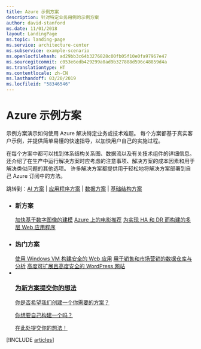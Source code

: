 ```yaml
---
title: Azure 示例方案
description: 针对特定业务用例的示例方案
author: david-stanford
ms.date: 11/01/2018
layout: LandingPage
ms.topic: landing-page
ms.service: architecture-center
ms.subservice: example-scenario
ms.openlocfilehash: ad29bb3c64b3276828c00fb05f10e0fa97967e47
ms.sourcegitcommit: c053e6edb429299a0ad9b327888d596c48859d4a
ms.translationtype: HT
ms.contentlocale: zh-CN
ms.lasthandoff: 03/20/2019
ms.locfileid: "58346546"
---
```

# <a name="azure-example-scenarios"></a>Azure 示例方案

示例方案演示如何使用 Azure 解决特定业务或技术难题。 每个方案都基于真实客户示例，并提供简单易懂的快速指导，以加快用户自己的实施过程。

在每个方案中都可以找到体系结构关系图、数据流以及有关技术组件的详细信息。 还介绍了在生产中运行解决方案时应考虑的注意事项、解决方案的成本因素和用于解决类似问题的其他选项。 许多解决方案都提供用于轻松地将解决方案部署到自己 Azure 订阅中的方法。

跳转到：[AI 方案](#ai-scenarios) | [应用程序方案](#application-scenarios) | [数据方案](#data-scenarios) | [基础结构方案](#infrastructure-scenarios)

<!-- markdownlint-disable MD033 -->

<ul class="panelContent cardsL">
    <li>
        <div class="cardSize">
            <div class="cardPadding">
                <div class="card">
                    <div class="cardText">
                        <h3>新方案</h3>
                        <a class="barLink" href="/azure/architecture/example-scenario/infrastructure/image-modeling" data-linktype="absolute-path">加快基于数字图像的建模</a>
                        <a class="barLink" href="/azure/architecture/example-scenario/ai/movie-recommendations" data-linktype="absolute-path">Azure 上的电影推荐</a>
                        <a class="barLink" href="/azure/architecture/example-scenario/infrastructure/multi-tier-app-disaster-recovery" data-linktype="absolute-path">为实现 HA 和 DR 而构建的多层 Web 应用程序</a>
                    </div>
                </div>
            </div>
        </div>
    </li>
    <li>
        <div class="cardSize">
            <div class="cardPadding">
                <div class="card">
                    <div class="cardText">
                        <h3>热门方案</h3>
                        <a class="barLink" href="/azure/architecture/example-scenario/infrastructure/regulated-multitier-app" data-linktype="absolute-path">使用 Windows VM 构建安全的 Web 应用</a>
                        <a class="barLink" href="/azure/architecture/example-scenario/data/data-warehouse" data-linktype="absolute-path">用于销售和市场营销的数据仓库与分析</a>
                        <a class="barLink" href="/azure/architecture/example-scenario/infrastructure/wordpress" data-linktype="absolute-path">高度可扩展且高度安全的 WordPress 网站</a>
                    </div>
                </div>
            </div>
        </div>
    </li>
    <li>
        <div class="cardSize">
            <div class="cardPadding">
                <div class="card">
                    <div class="cardText">
                        <a href="https://azure-architecture.uservoice.com/forums/918625-architecture-guidance" data-linktype="external">
                            <div class="cardSize cardsF">
                                <div class="cardPadding">
                                    <div class="card">
                                        <div class="cardImageOuter">
                                            <div class="cardImage">
                                                <img src="https://docs.microsoft.com/en-us/media/common/i_feedback.svg" alt="" data-linktype="external">
                                            </div>
                                        </div>
                                        <div class="cardText">
                                            <h3 class="x-hidden-focus">为新方案提交你的想法</h3>
                                            <p>你是否希望我们创建一个你需要的方案？</p>
                                            <p>你想要自己构建一个吗？</p>
                                            <p>在此处提交你的想法！</p>
                                        </div>
                                    </div>
                                </div>
                            </div>
                        </a>
                    </div>
                </div>
            </div>
        </div>
    </li>
</ul>

[!INCLUDE [articles](../../includes/scenario_articles.md)]